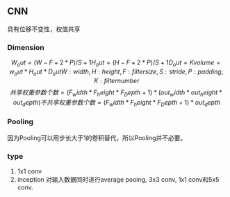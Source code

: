 ## CNN
具有位移不变性，权值共享
### Dimension
$$
W_out= (W-F+2*P)/S +1
H_out= (H-F+2*P)/S +1
D_out = K
volume = w_out*H_out*D_out
W: width, H: height, F: filter size, S: stride, P: padding, K: filter number
$$
$$
共享权重参数个数 = (F_width*F_height*F_Depth+1)*(out_width*out_height*out_depth)
不共享权重参数个数 = (F_width*F_height*F_Depth+1)*out_depth
$$
### Pooling
因为Pooling可以用步长大于1的卷积替代，所以Pooling并不必要。
### type
1) 1x1 conv
2) inception
对输入数据同时进行average pooing, 3x3 conv, 1x1 conv和5x5 conv.





